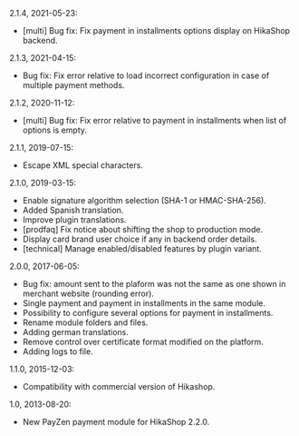 2.1.4, 2021-05-23:
- [multi] Bug fix: Fix payment in installments options display on HikaShop backend.

2.1.3, 2021-04-15:
- Bug fix: Fix error relative to load incorrect configuration in case of multiple payment methods.

2.1.2, 2020-11-12:
- [multi] Bug fix: Fix error relative to payment in installments when list of options is empty.

2.1.1, 2019-07-15:
- Escape XML special characters.
 
2.1.0, 2019-03-15:
- Enable signature algorithm selection (SHA-1 or HMAC-SHA-256).
- Added Spanish translation.
- Improve plugin translations.
- [prodfaq] Fix notice about shifting the shop to production mode.
- Display card brand user choice if any in backend order details.
- [technical] Manage enabled/disabled features by plugin variant.

2.0.0, 2017-06-05:
- Bug fix: amount sent to the plaform was not the same as one shown in merchant website (rounding error).
- Single payment and payment in installments in the same module.
- Possibility to configure several options for payment in installments.
- Rename module folders and files.
- Adding german translations.
- Remove control over certificate format modified on the platform.
- Adding logs to file.

1.1.0, 2015-12-03:
- Compatibility with commercial version of Hikashop.

1.0, 2013-08-20:
- New PayZen payment module for HikaShop 2.2.0.